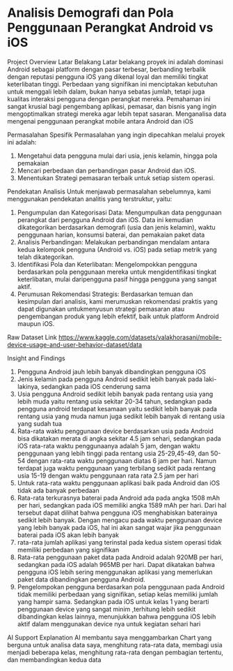 # Analisis Demografi dan Pola Penggunaan Perangkat​ Android vs iOS

Project Overview
Latar Belakang​
Latar belakang proyek ini adalah dominasi Android sebagai platform dengan pasar terbesar, berbanding terbalik dengan reputasi pengguna iOS yang dikenal loyal dan memiliki tingkat keterlibatan tinggi. Perbedaan yang signifikan ini menciptakan kebutuhan untuk menggali lebih dalam, bukan hanya sebatas jumlah, tetapi juga kualitas interaksi pengguna dengan perangkat mereka. Pemahaman ini sangat krusial bagi pengembang aplikasi, pemasar, dan bisnis yang ingin mengoptimalkan strategi mereka agar lebih tepat sasaran. Menganalisa data mengenai penggunaan perangkat mobile antara Android dan iOS

Permasalahan Spesifik
Permasalahan yang ingin dipecahkan melalui proyek ini adalah:​
1. Mengetahui data pengguna mulai dari usia, jenis kelamin, hingga pola pemakaian​
2. Mencari perbedaan dan perbandingan pasar Android dan iOS.​
3. Menentukan Strategi pemasaran terbaik untuk setiap sistem operasi.​

Pendekatan Analisis
Untuk menjawab permasalahan sebelumnya, kami menggunakan pendekatan analitis yang terstruktur, yaitu:​
1. Pengumpulan dan Kategorisasi Data: Mengumpulkan data penggunaan perangkat dari pengguna Android dan iOS. Data ini kemudian dikategorikan berdasarkan demografi (usia dan jenis kelamin), waktu penggunaan harian, konsumsi baterai, dan pemakaian paket data ​
2. Analisis Perbandingan: Melakukan perbandingan mendalam antara kedua kelompok pengguna (Android vs. iOS) pada setiap metrik yang telah dikategorikan.​
3. Identifikasi Pola dan Keterlibatan: Mengelompokkan pengguna berdasarkan pola penggunaan mereka untuk mengidentifikasi tingkat keterlibatan, mulai daripengguna pasif hingga pengguna yang sangat aktif.​
4. Perumusan Rekomendasi Strategis: Berdasarkan temuan dan kesimpulan dari analisis, kami merumuskan rekomendasi praktis yang dapat digunakan untukmenyusun strategi pemasaran atau pengembangan produk yang lebih efektif, baik untuk platform Android maupun iOS.​

Raw Dataset Link
https://www.kaggle.com/datasets/valakhorasani/mobile-device-usage-and-user-behavior-dataset/data

Insight and Findings
1. Pengguna Android jauh lebih banyak dibandingkan pengguna iOS
2. Jenis kelamin pada pengguna Android sedikit lebih banyak pada laki-lakinya, sedangkan pada iOS cenderung sama
3. Usia pengguna Android sedikit lebih banyak pada rentang usia yang lebih muda yaitu rentang usia sekitar 20-34 tahun, sedangkan pada pengguna android terdapat kesamaan yaitu sedikit lebih banyak pada rentang usia yang muda namun juga sedikit lebih banyak di rentang usia yang sudah tua
4. Rata-rata waktu penggunaan device berdasarkan usia pada Android bisa dikatakan merata di angka sekitar 4.5 jam sehari, sedangkan pada iOS rata-rata waktu penggunaanya adalah 5 jam, dengan waktu penggunaan yang lebih tinggi pada rentang usia 25-29,45-49, dan 50-54 dengan rata-rata waktu penggunaan diatas 6 jam per hari. Namun terdapat juga waktu penggunaan yang terbilang sedikit pada rentang usia 15-19 dengan waktu penggunaan rata rata 2.5 jam per hari
5. Untuk rata-rata waktu penggunaan aplikasi baik pada Android dan iOS tidak ada banyak perbedaan
6. Rata-rata terkurasnya baterai pada Android ada pada angka 1508 mAh per hari, sedangkan pada iOS memiliki angka 1589 mAh per hari. Dari hal tersebut dapat dilihat bahwa pengguna iOS menghabiskan baterainya sedikit lebih banyak. Dengan mengacu pada waktu penggunaan device yang lebih banyak pada iOS, hal ini akan sangat wajar jika penggunaan baterai pada iOS akan lebih banyak
7. rata-rata jumlah aplikasi yang terinstal pada kedua sistem operasi tidak memiliki perbedaan yang signifikan
8. Rata-rata penggunaan paket data pada Android adalah 920MB per hari, sedangkan pada iOS adalah 965MB per hari. Dapat dikatakan bahwa pengguna iOS lebih sering menggunakan aplikasi yang memerlukan paket data dibandingkan pengguna Android.
9. Pengelompokan pengguna berdasarkan pola penggunaan pada Android tidak memiliki perbedaan yang signifikan, setiap kelas memiliki jumlah yang hampir sama. Sedangkan pada iOS untuk kelas 1 yang berarti penggunaan device yang sangat minim ,terhitung lebih sedikit dibandingkan kelas lainnya, menunjukkan bahwa pengguna iOS lebih aktif dalam menggunakan device nya untuk kegiatan sehari hari 

AI Support Explanation
AI membantu saya menggambarkan Chart yang berguna untuk analisa data saya, menghitung rata-rata data, membagi usia menjadi beberapa kelas, menghitung rata-rata dengan pembagian tertentu, dan membandingkan kedua data
